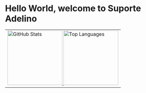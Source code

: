 # Hello World, welcome to Suporte Adelino

<table>
  <tr>
    <td>
      <a href="https://github.com/SuporteAdelino">
        <img height="180em" src="https://github-readme-stats.vercel.app/api?username=SuporteAdelino&show_icons=true&layout=compact&langs_count=6&theme=tokyonight" alt="GitHub Stats"/>
        <img height="180em" src="https://github-readme-stats.vercel.app/api/top-langs/?username=SuporteAdelino&layout=compact&langs_count=6&theme=tokyonight" alt="Top Languages"/>
      </a>
    </td>
  </tr>
</table>

